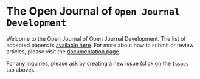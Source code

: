 # The Open Journal of `Open Journal Development`

Welcome to the Open Journal of Open Journal Development. The list of accepted papers is 
[available here](./articles.md). For more about how to submit or 
review articles, please visit the [documentation page](./guide.md).

For any inquiries, please ask by creating a new issue (click on the 
`Issues` tab above).
